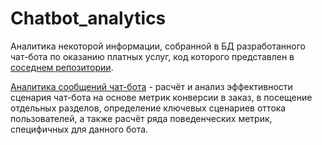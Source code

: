 # Chatbot_analytics
Аналитика некоторой информации, собранной в БД разработанного чат-бота по оказанию платных услуг, код которого представлен в [соседнем репозитории](https://github.com/SergeDSX/vk_demo_bot).

[Аналитика сообщений чат-бота](https://github.com/SergeDSX/Chatbot_analytics/blob/main/Messages_analytics.ipynb) - расчёт и анализ эффективности сценария чат-бота на основе метрик конверсии в заказ, в посещение отдельных разделов, определение ключевых сценариев оттока пользователей, а также расчёт ряда поведенческих метрик, специфичных для данного бота.


